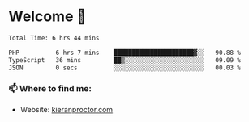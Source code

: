 # Welcome 🦘

<!--START_SECTION:waka-->

```txt
Total Time: 6 hrs 44 mins

PHP          6 hrs 7 mins    ██████████████████████▓░░   90.88 %
TypeScript   36 mins         ██▒░░░░░░░░░░░░░░░░░░░░░░   09.09 %
JSON         0 secs          ░░░░░░░░░░░░░░░░░░░░░░░░░   00.03 %
```

<!--END_SECTION:waka-->

### 📫 Where to find me:

-   Website: [kieranproctor.com](https://kieranproctor.com/)
